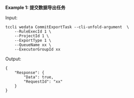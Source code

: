 **Example 1: 提交数据导出任务**



Input: 

```
tccli wedata CommitExportTask --cli-unfold-argument  \
    --RuleExecId 1 \
    --ProjectId 1 \
    --ExportType 1 \
    --QueueName xx \
    --ExecutorGroupId xx
```

Output: 
```
{
    "Response": {
        "Data": true,
        "RequestId": "xx"
    }
}
```

